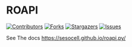 # ROAPI

[![Contributors][contributors-shield]][contributors-url]
[![Forks][forks-shield]][forks-url]
[![Stargazers][stars-shield]][stars-url]
[![Issues][issues-shield]][issues-url]

[contributors-shield]: https://img.shields.io/github/contributors/sesocell/roapi.svg?style=for-the-badge
[contributors-url]: https://github.com/sesocell/roapi/graphs/contributors
[forks-shield]: https://img.shields.io/github/forks/sesocell/roapi.svg?style=for-the-badge
[forks-url]: https://github.com/sesocell/roapi/network/members
[stars-shield]: https://img.shields.io/github/stars/sesocell/roapi.svg?style=for-the-badge
[stars-url]: https://github.com/sesocell/roapi/stargazers
[issues-shield]: https://img.shields.io/github/issues/sesocell/roapi.svg?style=for-the-badge
[issues-url]: https://github.com/sesocell/roapi/issues

See The docs https://sesocell.github.io/roapi.py/
